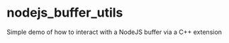 nodejs_buffer_utils
===================

Simple demo of how to interact with a NodeJS buffer via a C++ extension